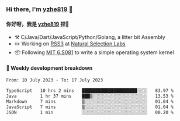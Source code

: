 ### Hi there, I'm [yzhe819](https://github.com/yzhe819) 👋

#### 你好呀，我是 [yzhe819](https://github.com/yzhe819) 捏👋

- :hammer_and_pick: C/Java/Dart/JavaScript/Python/Golang, a litter bit Assembly
- :pencil2: Working on [RSS3](https://github.com/NaturalSelectionLabs/RSS3) at [Natural Selection Labs](https://github.com/NaturalSelectionLabs)
- 📦 Following [MIT 6.S081](https://pdos.csail.mit.edu/6.S081/2020/) to write a simple operating system kernel



#### 📝 Weekly development breakdown

<!--START_SECTION:waka-->

```txt
From: 10 July 2023 - To: 17 July 2023

TypeScript   10 hrs 2 mins   █████████████████████░░░░   83.97 %
Java         1 hr 37 mins    ███▒░░░░░░░░░░░░░░░░░░░░░   13.53 %
Markdown     7 mins          ▒░░░░░░░░░░░░░░░░░░░░░░░░   01.04 %
JavaScript   7 mins          ▒░░░░░░░░░░░░░░░░░░░░░░░░   01.04 %
JSON         1 min           ░░░░░░░░░░░░░░░░░░░░░░░░░   00.20 %
```

<!--END_SECTION:waka-->




